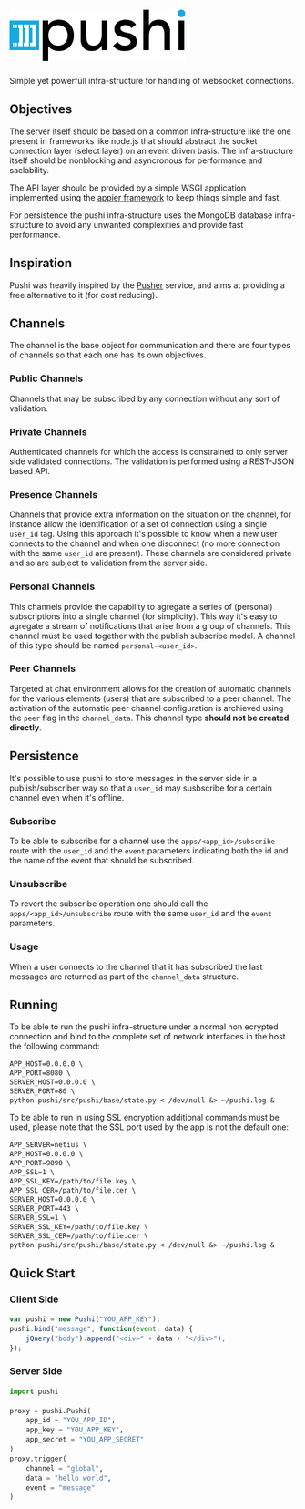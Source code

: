 # [![Pushi Websockets](res/logo.png)](http://pushi.hive.pt)

Simple yet powerfull infra-structure for handling of websocket connections.

## Objectives

The server itself should be based on a common infra-structure like the one
present in frameworks like node.js that should abstract the socket connection
layer (select layer) on an event driven basis. The infra-structure itself should
be nonblocking and asyncronous for performance and saclability.

The API layer should be provided by a simple WSGI application implemented using
the [appier framework](https://github.com/hivesolutions/appier) to keep things
simple and fast.

For persistence the pushi infra-structure uses the MongoDB database infra-structure
to avoid any unwanted complexities and provide fast performance.

## Inspiration

Pushi was heavily inspired by the [Pusher](http://pusher.com) service, and aims
at providing a free alternative to it (for cost reducing).

## Channels

The channel is the base object for communication and there are four types of channels
so that each one has its own objectives.

### Public Channels

Channels that may be subscribed by any connection without any sort of validation.

### Private Channels

Authenticated channels for which the access is constrained to only server side
validated connections. The validation is performed using a REST-JSON based API.

### Presence Channels

Channels that provide extra information on the situation on the channel, for instance
allow the identification of a set of connection using a single `user_id` tag. Using
this approach it's possible to know when a new user connects to the channel and when
one disconnect (no more connection with the same `user_id` are present). These channels
are considered private and so are subject to validation from the server side.

### Personal Channels

This channels provide the capability to agregate a series of (personal) subscriptions
into a single channel (for simplicity). This way it's easy to agregate a stream of
notifications that arise from a group of channels. This channel must be used together
with the publish subscribe model. A channel of this type should be named `personal-<user_id>`.

### Peer Channels

Targeted at chat environment allows for the creation of automatic channels for the
various elements (users) that are subscribed to a peer channel. The activation of the
automatic peer channel configuration is archieved using the `peer` flag in the `channel_data`.
This channel type **should not be created directly**.

## Persistence

It's possible to use pushi to store messages in the server side in a publish/subscriber
way so that a `user_id` may susbscribe for a certain channel even when it's offline.

### Subscribe

To be able to subscribe for a channel use the `apps/<app_id>/subscribe` route with the
`user_id` and the `event` parameters indicating both the id and the name of the event
that should be subscribed.

### Unsubscribe

To revert the subscribe operation one should call the `apps/<app_id>/unsubscribe` route
with the same `user_id` and the `event` parameters.

### Usage

When a user connects to the channel that it has subscribed the last messages are returned
as part of the `channel_data` structure.

## Running

To be able to run the pushi infra-structure under a normal non ecrypted connection
and bind to the complete set of network interfaces in the host the following command:

    APP_HOST=0.0.0.0 \
    APP_PORT=8080 \
    SERVER_HOST=0.0.0.0 \
    SERVER_PORT=80 \
    python pushi/src/pushi/base/state.py < /dev/null &> ~/pushi.log &

To be able to run in using SSL encryption additional commands must be used, please note
that the SSL port used by the app is not the default one:

    APP_SERVER=netius \
    APP_HOST=0.0.0.0 \
    APP_PORT=9090 \
    APP_SSL=1 \
    APP_SSL_KEY=/path/to/file.key \
    APP_SSL_CER=/path/to/file.cer \
    SERVER_HOST=0.0.0.0 \
    SERVER_PORT=443 \
    SERVER_SSL=1 \
    SERVER_SSL_KEY=/path/to/file.key \
    SERVER_SSL_CER=/path/to/file.cer \
    python pushi/src/pushi/base/state.py < /dev/null &> ~/pushi.log &

## Quick Start

### Client Side

```javascript
var pushi = new Pushi("YOU_APP_KEY");
pushi.bind("message", function(event, data) {
    jQuery("body").append("<div>" + data + "</div>");
});
```
### Server Side

```python
import pushi

proxy = pushi.Pushi(
    app_id = "YOU_APP_ID",
    app_key = "YOU_APP_KEY",
    app_secret = "YOU_APP_SECRET"
)
proxy.trigger(
    channel = "global",
    data = "hello world",
    event = "message"
)
```

